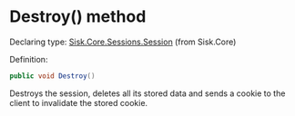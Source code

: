 <!--

Copyrights 2023 Sisk Framework - CypherPotato
Published under MIT license

!!! DO NOT EDIT THIS FILE !!!
This file was generated by a tool in the Sisk package. To edit the information in this documentation,
edit the XML documentation present in the Sisk source code.

-->


# Destroy() method

Declaring type: [Sisk.Core.Sessions.Session](/read?q=/contents/spec/Sisk.Core.Sessions.Session.md) (from Sisk.Core)


Definition:

```cs
public void Destroy()
```

Destroys the session, deletes all its stored data and sends a cookie to the client to invalidate the stored cookie.

